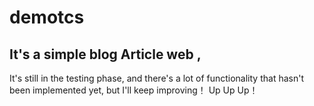# demotcs
## It's a simple blog Article web ,
It's still in the testing phase, 
and there's a lot of functionality that hasn't been implemented yet, 
but I'll keep improving！
Up Up Up！
